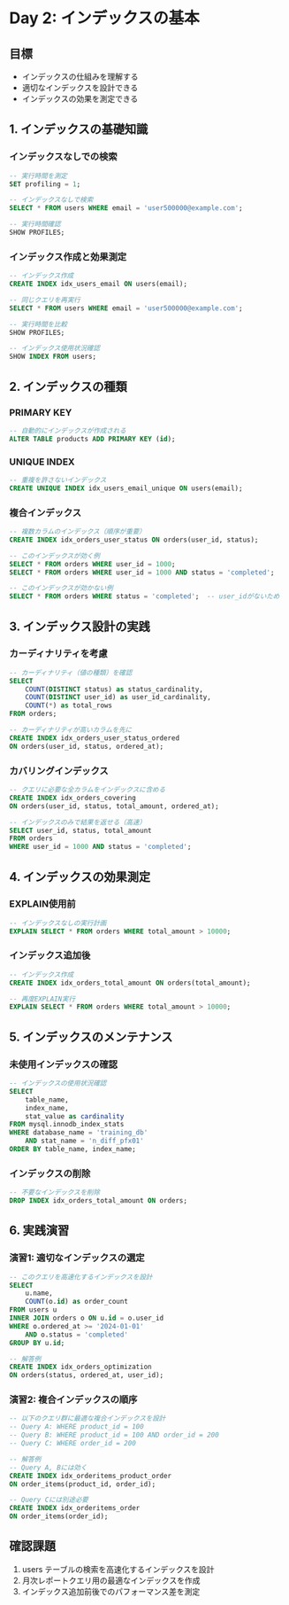 # Day 2: インデックスの基本

## 目標
- インデックスの仕組みを理解する
- 適切なインデックスを設計できる
- インデックスの効果を測定できる

## 1. インデックスの基礎知識

### インデックスなしでの検索
```sql
-- 実行時間を測定
SET profiling = 1;

-- インデックスなしで検索
SELECT * FROM users WHERE email = 'user500000@example.com';

-- 実行時間確認
SHOW PROFILES;
```

### インデックス作成と効果測定
```sql
-- インデックス作成
CREATE INDEX idx_users_email ON users(email);

-- 同じクエリを再実行
SELECT * FROM users WHERE email = 'user500000@example.com';

-- 実行時間を比較
SHOW PROFILES;

-- インデックス使用状況確認
SHOW INDEX FROM users;
```

## 2. インデックスの種類

### PRIMARY KEY
```sql
-- 自動的にインデックスが作成される
ALTER TABLE products ADD PRIMARY KEY (id);
```

### UNIQUE INDEX
```sql
-- 重複を許さないインデックス
CREATE UNIQUE INDEX idx_users_email_unique ON users(email);
```

### 複合インデックス
```sql
-- 複数カラムのインデックス（順序が重要）
CREATE INDEX idx_orders_user_status ON orders(user_id, status);

-- このインデックスが効く例
SELECT * FROM orders WHERE user_id = 1000;
SELECT * FROM orders WHERE user_id = 1000 AND status = 'completed';

-- このインデックスが効かない例
SELECT * FROM orders WHERE status = 'completed';  -- user_idがないため
```

## 3. インデックス設計の実践

### カーディナリティを考慮
```sql
-- カーディナリティ（値の種類）を確認
SELECT
    COUNT(DISTINCT status) as status_cardinality,
    COUNT(DISTINCT user_id) as user_id_cardinality,
    COUNT(*) as total_rows
FROM orders;

-- カーディナリティが高いカラムを先に
CREATE INDEX idx_orders_user_status_ordered
ON orders(user_id, status, ordered_at);
```

### カバリングインデックス
```sql
-- クエリに必要な全カラムをインデックスに含める
CREATE INDEX idx_orders_covering
ON orders(user_id, status, total_amount, ordered_at);

-- インデックスのみで結果を返せる（高速）
SELECT user_id, status, total_amount
FROM orders
WHERE user_id = 1000 AND status = 'completed';
```

## 4. インデックスの効果測定

### EXPLAIN使用前
```sql
-- インデックスなしの実行計画
EXPLAIN SELECT * FROM orders WHERE total_amount > 10000;
```

### インデックス追加後
```sql
-- インデックス作成
CREATE INDEX idx_orders_total_amount ON orders(total_amount);

-- 再度EXPLAIN実行
EXPLAIN SELECT * FROM orders WHERE total_amount > 10000;
```

## 5. インデックスのメンテナンス

### 未使用インデックスの確認
```sql
-- インデックスの使用状況確認
SELECT
    table_name,
    index_name,
    stat_value as cardinality
FROM mysql.innodb_index_stats
WHERE database_name = 'training_db'
    AND stat_name = 'n_diff_pfx01'
ORDER BY table_name, index_name;
```

### インデックスの削除
```sql
-- 不要なインデックスを削除
DROP INDEX idx_orders_total_amount ON orders;
```

## 6. 実践演習

### 演習1: 適切なインデックスの選定
```sql
-- このクエリを高速化するインデックスを設計
SELECT
    u.name,
    COUNT(o.id) as order_count
FROM users u
INNER JOIN orders o ON u.id = o.user_id
WHERE o.ordered_at >= '2024-01-01'
    AND o.status = 'completed'
GROUP BY u.id;

-- 解答例
CREATE INDEX idx_orders_optimization
ON orders(status, ordered_at, user_id);
```

### 演習2: 複合インデックスの順序
```sql
-- 以下のクエリ群に最適な複合インデックスを設計
-- Query A: WHERE product_id = 100
-- Query B: WHERE product_id = 100 AND order_id = 200
-- Query C: WHERE order_id = 200

-- 解答例
-- Query A, Bには効く
CREATE INDEX idx_orderitems_product_order
ON order_items(product_id, order_id);

-- Query Cには別途必要
CREATE INDEX idx_orderitems_order
ON order_items(order_id);
```

## 確認課題
1. users テーブルの検索を高速化するインデックスを設計
2. 月次レポートクエリ用の最適なインデックスを作成
3. インデックス追加前後でのパフォーマンス差を測定